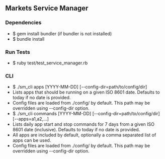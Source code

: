 ## Markets Service Manager

### Dependencies
- $ gem install bundler (if bundler is not installed)
- $ bundle install

### Run Tests
- $ ruby test/test\_service\_manager.rb

### CLI

- $ ./sm_cli apps [YYYY-MM-DD] [--config-dir=path/to/config/dir]
 - Lists apps that should be running on a given ISO 8601 date. Defaults to today if no date is provided.
 - Config files are loaded from ./config/ by default. This path may be overridden using --config-dir option.
- $ ./sm_cli commands [YYYY-MM-DD] [--config-dir=path/to/config/dir] [--apps=a1,a2,...]
 - Lists daily app start and stop commands for 7 days from a given ISO 8601 date (inclusive). Defaults to today if no date is provided.
 - All apps are included by default, optionally a comma separated list of apps can be used.
 - Config files are loaded from ./config/ by default. This path may be overridden using --config-dir option.

